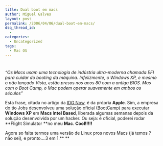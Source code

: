 ```yaml
---
title: Dual boot em macs
author: Miguel Galves
layout: post
permalink: /2006/04/06/dual-boot-em-macs/
dsq_thread_id:
  - 
categories:
  - Uncategorized
tags:
  - Mac OS
---
```

# 

*“Os Macs usam uma tecnologia de indústria ultra-moderna chamada EFI para cuidar do booting da máquina. Infelizmente, o Windows XP, e mesmo o não lançado Vista, estão presos nos anos 80 com a antiga BIOS. Mas com o Boot Camp, o Mac podem operar suavemente em ambos os séculos”*

Esta frase, citada no artigo da [IDG Now][1], é da própria **Apple**. Sim, a empresa do tio Jobs desenvolveu uma solução oficial ([BootCamp][2]) para executar **Windows XP** em **Macs Intel Based**, liberada algumas semanas depois da solução desenvolvida por um hacker. Ou seja: é oficial, poderei rodar **Flight Simulator **no meu **Mac**. **Cool!!!!!**

 [1]: http://idgnow.uol.com.br/computacao_pessoal/2006/04/05/idgnoticia.2006-04-05.3258702610/IDGNoticia_view
 [2]: http://www.apple.com/macosx/bootcamp/

Agora so falta termos uma versão de Linux pros novos Macs (já temos ? não sei), e pronto….3 em 1.** **
